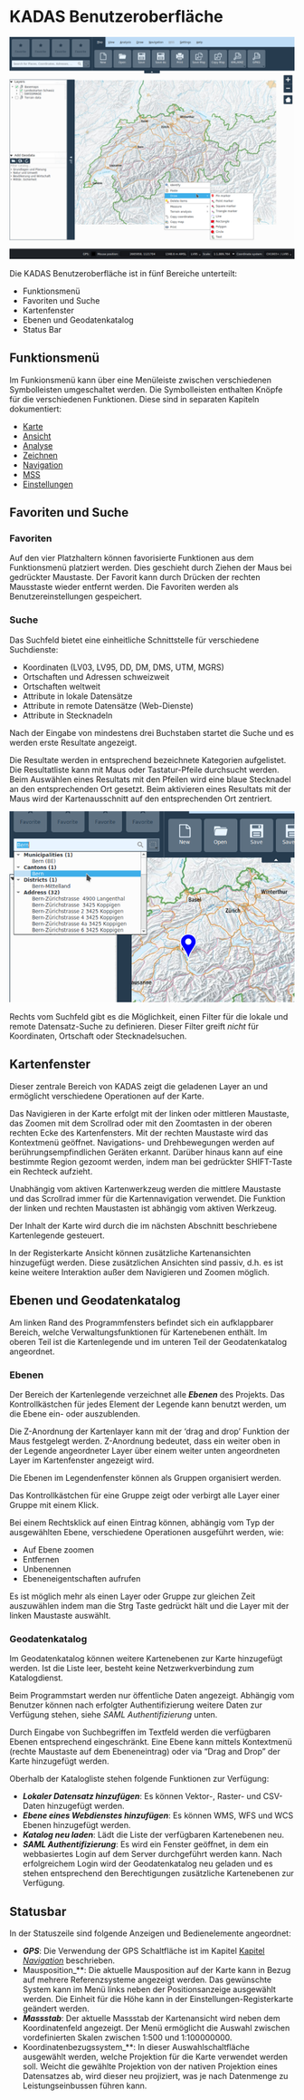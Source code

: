 # KADAS Benutzeroberfläche

<img src="../../media/image1.png" />

Die KADAS Benutzeroberfläche ist in fünf Bereiche unterteilt:

+ Funktionsmenü
+ Favoriten und Suche
+ Kartenfenster
+ Ebenen und Geodatenkatalog
+ Status Bar


## <a name="sec0"></a>Funktionsmenü

Im Funkionsmenü kann über eine Menüleiste zwischen verschiedenen Symbolleisten umgeschaltet werden. Die Symbolleisten enthalten Knöpfe für die verschiedenen Funktionen. Diese sind in separaten Kapiteln dokumentiert:

+ <a href="/map">Karte</a>
+ <a href="/view">Ansicht</a>
+ <a href="/analysis">Analyse</a>
+ <a href="/draw">Zeichnen</a>
+ <a href="/gps">Navigation</a>
+ <a href="/mss">MSS</a>
+ <a href="/settings">Einstellungen</a>


## <a name="sec1"></a>Favoriten und Suche

### Favoriten

Auf den vier Platzhaltern können favorisierte Funktionen aus dem Funktionsmenü platziert werden. Dies geschieht durch Ziehen der Maus bei gedrückter Maustaste. Der Favorit kann durch Drücken der rechten Mausstaste wieder entfernt werden. Die Favoriten werden als Benutzereinstellungen gespeichert.


### Suche

Das Suchfeld bietet eine einheitliche Schnittstelle für verschiedene Suchdienste:

+ Koordinaten (LV03, LV95, DD, DM, DMS, UTM, MGRS)
+ Ortschaften und Adressen schweizweit
+ Ortschaften weltweit
+ Attribute in lokale Datensätze
+ Attribute in remote Datensätze (Web-Dienste)
+ Attribute in Stecknadeln

Nach der Eingabe von mindestens drei Buchstaben startet die Suche und es werden erste Resultate angezeigt.

Die Resultate werden in entsprechend bezeichnete Kategorien aufgelistet. Die Resultatliste kann mit Maus oder Tastatur-Pfeile durchsucht werden. Beim Auswählen eines Resultats mit den Pfeilen wird eine blaue Stecknadel an den entsprechenden Ort gesetzt. Beim aktivieren eines Resultats mit der Maus wird der Kartenausschnitt auf den entsprechenden Ort zentriert.

<img src="../../media/image2.png" />

Rechts vom Suchfeld gibt es die Möglichkeit, einen Filter für die lokale und remote Datensatz-Suche zu definieren. Dieser Filter greift *nicht* für Koordinaten, Ortschaft oder Stecknadelsuchen.


## <a name="sec2"></a>Kartenfenster

Dieser zentrale Bereich von KADAS zeigt die geladenen Layer an und ermöglicht verschiedene Operationen auf der Karte.

Das Navigieren in der Karte erfolgt mit der linken oder mittleren Maustaste, das Zoomen mit dem Scrollrad oder mit den Zoomtasten in der oberen rechten Ecke des Kartenfensters. Mit der rechten Maustaste wird das Kontextmenü geöffnet. Navigations- und Drehbewegungen werden auf berührungsempfindlichen Geräten erkannt. Darüber hinaus kann auf eine bestimmte Region gezoomt werden, indem man bei gedrückter SHIFT-Taste  ein Rechteck aufzieht. 

Unabhängig vom aktiven Kartenwerkzeug werden die mittlere Maustaste und das Scrollrad immer für die Kartennavigation verwendet. Die Funktion der linken und rechten Maustasten ist abhängig vom aktiven Werkzeug.

Der Inhalt der Karte wird durch die im nächsten Abschnitt beschriebene Kartenlegende gesteuert.

In der Registerkarte Ansicht können zusätzliche Kartenansichten hinzugefügt werden. Diese zusätzlichen Ansichten sind passiv, d.h. es ist keine weitere Interaktion außer dem Navigieren und Zoomen möglich.


## <a name="sec3"></a>Ebenen und Geodatenkatalog

Am linken Rand des Programmfensters befindet sich ein aufklappbarer Bereich, welche Verwaltungsfunktionen für Kartenebenen enthält. Im oberen Teil ist die Kartenlegende und im unteren Teil der Geodatenkatalog angeordnet.


### Ebenen

Der Bereich der Kartenlegende verzeichnet alle **_Ebenen_** des Projekts. Das Kontrollkästchen für jedes Element der Legende kann benutzt werden, um die Ebene ein- oder auszublenden.

Die Z-Anordnung der Kartenlayer kann mit der ‘drag and drop’ Funktion der Maus festgelegt werden. Z-Anordnung bedeutet, dass ein weiter oben in der Legende angeordneter Layer über einem weiter unten angeordneten Layer im Kartenfenster angezeigt wird.

Die Ebenen im Legendenfenster können als Gruppen organisiert werden.

Das Kontrollkästchen für eine Gruppe zeigt oder verbirgt alle Layer einer Gruppe mit einem Klick.

Bei einem Rechtsklick auf einen Eintrag können, abhängig vom Typ der ausgewählten Ebene, verschiedene Operationen ausgeführt werden, wie:

+ Auf Ebene zoomen
+ Entfernen
+ Unbenennen
+ Ebeneneigentschaften aufrufen

Es ist möglich mehr als einen Layer oder Gruppe zur gleichen Zeit auszuwählen indem man die Strg Taste gedrückt hält und die Layer mit der linken Maustaste auswählt.


### Geodatenkatalog

Im Geodatenkatalog können weitere Kartenebenen zur Karte hinzugefügt werden. Ist die Liste leer, besteht keine Netzwerkverbindung zum Katalogdienst. 

Beim Programmstart werden nur öffentliche Daten angezeigt. Abhängig vom Benutzer können nach erfolgter Authentifizierung weitere Daten zur Verfügung stehen, siehe *SAML Authentifizierung* unten.

Durch Eingabe von Suchbegriffen im Textfeld werden die verfügbaren Ebenen entsprechend eingeschränkt. Eine Ebene kann mittels Kontextmenü (rechte Maustaste auf dem Ebeneneintrag) oder via “Drag and Drop” der Karte hinzugefügt werden.

Oberhalb der Katalogliste stehen folgende Funktionen zur Verfügung:

+ **_Lokaler Datensatz hinzufügen_**: Es können Vektor-, Raster- und CSV-Daten hinzugefügt werden.
+ **_Ebene eines Webdienstes hinzufügen_**: Es können WMS, WFS und WCS Ebenen hinzugefügt werden.
+ **_Katalog neu laden_**: Lädt die Liste der verfügbaren Kartenebenen neu.
+ **_SAML Authentifizierung_**: Es wird ein Fenster geöffnet, in dem ein webbasiertes Login auf dem Server durchgeführt werden kann. Nach erfolgreichem Login wird der Geodatenkatalog neu geladen und es stehen entsprechend den Berechtigungen zusätzliche Kartenebenen zur Verfügung.


## <a name="sec4"></a>Statusbar

In der Statuszeile sind folgende Anzeigen und Bedienelemente angeordnet:

+ **_GPS_**: Die Verwendung der GPS Schaltfläche ist im Kapitel <a href="/gps">Kapitel *Navigation*</a> beschrieben.
+ Mausposition_**: Die aktuelle Mausposition auf der Karte kann in Bezug auf mehrere Referenzsysteme angezeigt werden. Das gewünschte System kann im Menü links neben der Positionsanzeige ausgewählt werden. Die Einheit für die Höhe kann in der Einstellungen-Registerkarte geändert werden.
+ **_Massstab_**: Der aktuelle Massstab der Kartenansicht wird neben dem Koordinatenfeld angezeigt. Der Menü ermöglicht die Auswahl zwischen vordefinierten Skalen zwischen 1:500 und 1:100000000.
+ Koordinatenbezugssystem_**: In dieser Auswahlschaltfläche ausgewählt werden, welche Projektion für die Karte verwendet werden soll. Weicht die gewählte Projektion von der nativen Projektion eines Datensatzes ab, wird dieser neu projiziert, was je nach Datenmenge zu Leistungseinbussen führen kann.

